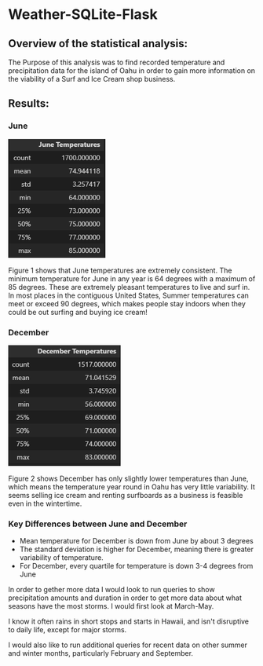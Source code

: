 # Weather-SQLite-Flask

## Overview of the statistical analysis:

The Purpose of this analysis was to find recorded temperature and precipitation data for the island of Oahu in order to gain more information on the viability of a Surf and Ice Cream shop business.

## Results:

### June

![Fig 1](resources/June_Temp.png)

Figure 1 shows that June temperatures are extremely consistent. The minimum temperature for June in any year is 64 degrees with a maximum of 85 degrees. These are extremely pleasant temperatures to live and surf in. In most places in the contiguous United States, Summer temperatures can meet or exceed 90 degrees, which makes people stay indoors when they could be out surfing and buying ice cream!

### December

![Fig 2](resources/Dec_Temp.png)

Figure 2 shows December has only slightly lower temperatures than June, which means the temperature year round in Oahu has very little variability. It seems selling ice cream and renting surfboards as a business is feasible even in the wintertime.
### Key Differences between June and December

* Mean temperature for December is down from June by about 3 degrees
* The standard deviation is higher for December, meaning there is greater variability of temperature.
* For December, every quartile for temperature is down 3-4 degrees from June

In order to gether more data I would look to run queries to show precipitation amounts and duration in order to get more data about what seasons have the most storms. I would first look at March-May.

I know it often rains in short stops and starts in Hawaii, and isn't disruptive to daily life, except for major storms.

I would also like to run additional queries for recent data on other summer and winter months, particularly February and September.